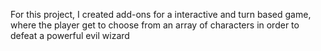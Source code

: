 For this project, I created add-ons for a interactive and turn based game, where the player get to choose from an array of characters in order to defeat a powerful evil wizard
